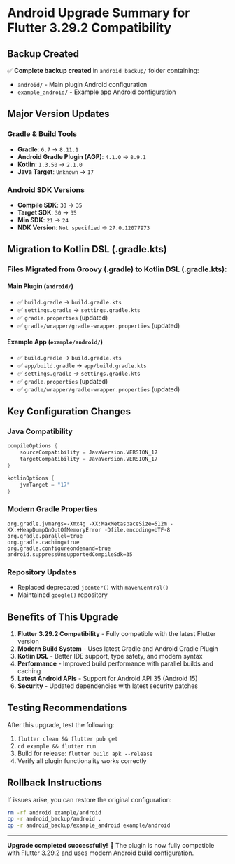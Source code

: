 # Android Upgrade Summary for Flutter 3.29.2 Compatibility

## Backup Created
✅ **Complete backup created** in `android_backup/` folder containing:
- `android/` - Main plugin Android configuration 
- `example_android/` - Example app Android configuration

## Major Version Updates

### Gradle & Build Tools
- **Gradle**: `6.7` → `8.11.1`
- **Android Gradle Plugin (AGP)**: `4.1.0` → `8.9.1`
- **Kotlin**: `1.3.50` → `2.1.0`
- **Java Target**: `Unknown` → `17`

### Android SDK Versions
- **Compile SDK**: `30` → `35`
- **Target SDK**: `30` → `35`
- **Min SDK**: `21` → `24`
- **NDK Version**: `Not specified` → `27.0.12077973`

## Migration to Kotlin DSL (.gradle.kts)

### Files Migrated from Groovy (.gradle) to Kotlin DSL (.gradle.kts):

#### Main Plugin (`android/`)
- ✅ `build.gradle` → `build.gradle.kts`
- ✅ `settings.gradle` → `settings.gradle.kts`
- ✅ `gradle.properties` (updated)
- ✅ `gradle/wrapper/gradle-wrapper.properties` (updated)

#### Example App (`example/android/`)
- ✅ `build.gradle` → `build.gradle.kts`
- ✅ `app/build.gradle` → `app/build.gradle.kts`
- ✅ `settings.gradle` → `settings.gradle.kts`
- ✅ `gradle.properties` (updated)
- ✅ `gradle/wrapper/gradle-wrapper.properties` (updated)

## Key Configuration Changes

### Java Compatibility
```kotlin
compileOptions {
    sourceCompatibility = JavaVersion.VERSION_17
    targetCompatibility = JavaVersion.VERSION_17
}

kotlinOptions {
    jvmTarget = "17"
}
```

### Modern Gradle Properties
```properties
org.gradle.jvmargs=-Xmx4g -XX:MaxMetaspaceSize=512m -XX:+HeapDumpOnOutOfMemoryError -Dfile.encoding=UTF-8
org.gradle.parallel=true
org.gradle.caching=true
org.gradle.configureondemand=true
android.suppressUnsupportedCompileSdk=35
```

### Repository Updates
- Replaced deprecated `jcenter()` with `mavenCentral()`
- Maintained `google()` repository

## Benefits of This Upgrade

1. **Flutter 3.29.2 Compatibility** - Fully compatible with the latest Flutter version
2. **Modern Build System** - Uses latest Gradle and Android Gradle Plugin
3. **Kotlin DSL** - Better IDE support, type safety, and modern syntax
4. **Performance** - Improved build performance with parallel builds and caching
5. **Latest Android APIs** - Support for Android API 35 (Android 15)
6. **Security** - Updated dependencies with latest security patches

## Testing Recommendations

After this upgrade, test the following:
1. `flutter clean && flutter pub get`
2. `cd example && flutter run` 
3. Build for release: `flutter build apk --release`
4. Verify all plugin functionality works correctly

## Rollback Instructions

If issues arise, you can restore the original configuration:
```bash
rm -rf android example/android
cp -r android_backup/android .
cp -r android_backup/example_android example/android
```

---
**Upgrade completed successfully!** 🎉
The plugin is now fully compatible with Flutter 3.29.2 and uses modern Android build configuration. 
